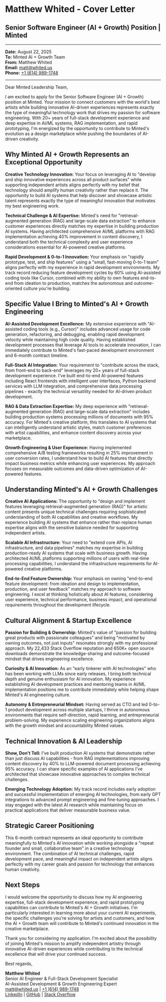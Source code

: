# Matthew Whited - Cover Letter
## Senior Software Engineer (AI + Growth) Position | Minted

---

**Date:** August 22, 2025  
**To:** Minted AI + Growth Team  
**From:** Matthew Whited  
**Email:** [matt@whited.us](mailto:matt@whited.us)  
**Phone:** [+1 (614) 989-1748](tel:+16149891748)

---

Dear Minted Leadership Team,

I am excited to apply for the Senior Software Engineer (AI + Growth) position at Minted. Your mission to connect customers with the world's best artists while building innovative AI-driven experiences represents exactly the type of meaningful technology work that drives my passion for software engineering. With 20+ years of full-stack development experience and deep expertise in AI/ML systems, RAG implementation, and rapid prototyping, I'm energized by the opportunity to contribute to Minted's evolution as a design marketplace while pushing the boundaries of AI-driven creativity.

## Why Minted AI + Growth Represents an Exceptional Opportunity

**Creative Technology Innovation:** Your focus on leveraging AI to "develop and ship innovative experiences across all product surfaces" while supporting independent artists aligns perfectly with my belief that technology should amplify human creativity rather than replace it. The opportunity to build AI systems that help discover and showcase artistic talent represents exactly the type of meaningful innovation that motivates my best engineering work.

**Technical Challenge & AI Expertise:** Minted's need for "retrieval-augmented generation (RAG) and large-scale data extraction" to enhance customer experiences directly matches my expertise in building production AI systems. Having architected comprehensive AI/ML platforms with RAG implementation achieving 40% improvement in content discovery, I understand both the technical complexity and user experience considerations essential for AI-powered creative platforms.

**Rapid Development & 0-to-1 Innovation:** Your emphasis on "rapidly prototype, test, and ship features" using a "small, fast-moving 0-to-1 team" aligns perfectly with my experience in rapid development environments. My track record reducing feature development cycles by 60% using AI-assisted coding tools like Cursor, combined with my ability to own features end-to-end from ideation to production, matches the autonomous and outcome-oriented culture you're building.

## Specific Value I Bring to Minted's AI + Growth Engineering

**AI-Assisted Development Excellence:** My extensive experience with "AI-assisted coding tools (e.g., Cursor)" includes advanced usage for code generation, refactoring, and debugging, enabling rapid development velocity while maintaining high code quality. Having established development processes that leverage AI tools to accelerate innovation, I can immediately contribute to Minted's fast-paced development environment and 6-month contract timeline.

**Full-Stack AI Integration:** Your requirement to "contribute across the stack, from front-end to back-end" leverages my 20+ years of full-stack development experience. I've built end-to-end AI-powered features including React frontends with intelligent user interfaces, Python backend services with LLM integration, and comprehensive data processing pipelines - exactly the technical versatility needed for AI-driven product development.

**RAG & Data Extraction Expertise:** My deep experience with "retrieval-augmented generation (RAG) and large-scale data extraction" includes building production systems processing millions of documents with 95% accuracy. For Minted's creative platform, this translates to AI systems that can intelligently understand artistic styles, match customer preferences with artist capabilities, and enhance content discovery across your marketplace.

**Growth Engineering & User Experience:** Having implemented comprehensive A/B testing frameworks resulting in 25% improvement in user conversion rates, I understand how to build AI features that directly impact business metrics while enhancing user experiences. My approach focuses on measurable outcomes and data-driven optimization of AI-powered features.

## Understanding Minted's AI + Growth Challenges

**Creative AI Applications:** The opportunity to "design and implement features leveraging retrieval-augmented generation (RAG)" for artistic content presents unique technical challenges requiring sophisticated understanding of both AI capabilities and creative workflows. My experience building AI systems that enhance rather than replace human expertise aligns with the sensitive balance needed for supporting independent artists.

**Scalable AI Infrastructure:** Your need to "extend core APIs, AI infrastructure, and data pipelines" matches my expertise in building production-ready AI systems that scale with business growth. Having architected AI/ML platforms supporting millions of users with real-time processing capabilities, I understand the infrastructure requirements for AI-powered creative platforms.

**End-to-End Feature Ownership:** Your emphasis on owning "end-to-end feature development: from ideation and design to implementation, production, and user feedback" matches my approach to software engineering. I excel at thinking holistically about AI features, considering user experience, technical performance, business impact, and operational requirements throughout the development lifecycle.

## Cultural Alignment & Startup Excellence

**Passion for Building & Ownership:** Minted's value of "passion for building great products with passionate colleagues" and being "motivated by owning outcomes, not just inputs" resonates strongly with my professional approach. My 22,433 Stack Overflow reputation and 650K+ open source downloads demonstrate the knowledge-sharing and outcome-focused mindset that drives engineering excellence.

**Curiosity & AI Innovation:** As an "early tinkerer with AI technologies" who has been working with LLMs since early releases, I bring both technical depth and genuine enthusiasm for AI innovation. My experience establishing AI development practices and mentoring teams in AI/ML implementation positions me to contribute immediately while helping shape Minted's AI engineering culture.

**Autonomy & Entrepreneurial Mindset:** Having served as CTO and led 0-to-1 product development across multiple startups, I thrive in autonomous environments that require self-direction, rapid learning, and entrepreneurial problem-solving. My experience scaling engineering organizations aligns with the growth mindset and accountability Minted values.

## Technical Innovation & AI Leadership

**Show, Don't Tell:** I've built production AI systems that demonstrate rather than just discuss AI capabilities - from RAG implementations improving content discovery by 40% to LLM-powered document processing achieving 95% accuracy. I can share specific examples of AI applications I've architected that showcase innovative approaches to complex technical challenges.

**Emerging Technology Adoption:** My track record includes early adoption and successful implementation of emerging AI technologies, from early GPT integrations to advanced prompt engineering and fine-tuning approaches. I stay engaged with the latest AI research while maintaining focus on practical applications that deliver measurable business value.

## Strategic Career Positioning

This 6-month contract represents an ideal opportunity to contribute meaningfully to Minted's AI innovation while working alongside a "repeat founder and small, collaborative team" in a creative technology environment. The combination of AI technical challenges, rapid development pace, and meaningful impact on independent artists aligns perfectly with my career goals and passion for technology that enhances human creativity.

## Next Steps

I would welcome the opportunity to discuss how my AI engineering expertise, full-stack development experience, and rapid prototyping capabilities can contribute to Minted's AI + Growth initiatives. I'm particularly interested in learning more about your current AI experiments, the specific challenges you're solving for artists and customers, and how the AI + Growth team will contribute to Minted's continued innovation in the creative marketplace.

Thank you for considering my application. I'm excited about the possibility of joining Minted's mission to amplify independent artistry through innovative AI-driven experiences while contributing to the technical excellence that will drive your continued success.

Best regards,

**Matthew Whited**  
Senior AI Engineer & Full-Stack Development Specialist  
AI-Assisted Development & Growth Engineering Expert  
[matt@whited.us](mailto:matt@whited.us) | [+1 (614) 989-1748](tel:+16149891748)  
[LinkedIn](https://www.linkedin.com/in/mwwhited/) | [GitHub](https://github.com/mwwhited) | [Stack Overflow](http://stackoverflow.com/users/89586/matthew-whited)